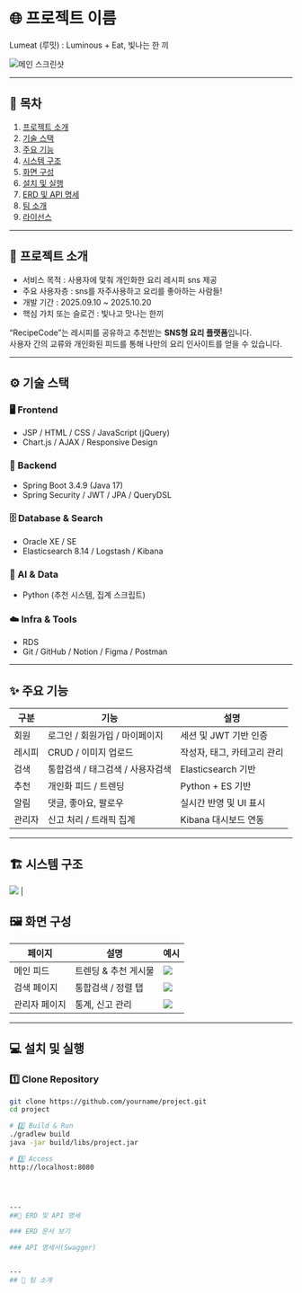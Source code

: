 # 🌐 프로젝트 이름
Lumeat (루밋) : Luminous + Eat, 빛나는 한 끼

![메인 스크린샷](./docs/screenshot.png)

---

## 📖 목차
1. [프로젝트 소개](#-프로젝트-소개)
2. [기술 스택](#-기술-스택)
3. [주요 기능](#-주요-기능)
4. [시스템 구조](#-시스템-구조)
5. [화면 구성](#-화면-구성)
6. [설치 및 실행](#-설치-및-실행)
7. [ERD 및 API 명세](#-erd-및-api-명세)
8. [팀 소개](#-팀-소개)
9. [라이선스](#-라이선스)

---

## 🚀 프로젝트 소개
- 서비스 목적 : 사용자에 맟춰 개인화한 요리 레시피 sns 제공
- 주요 사용자층 : sns를 자주사용하고 요리를 좋아하는 사람들! 
- 개발 기간  : 2025.09.10 ~ 2025.10.20
- 핵심 가치 또는 슬로건  : 빛나고 맛나는 한끼


 “RecipeCode”는 레시피를 공유하고 추천받는 **SNS형 요리 플랫폼**입니다.  
 사용자 간의 교류와 개인화된 피드를 통해 나만의 요리 인사이트를 얻을 수 있습니다.

---

## ⚙️ 기술 스택

### 🖥️ Frontend
- JSP / HTML / CSS / JavaScript (jQuery)
- Chart.js / AJAX / Responsive Design

### 🧩 Backend
- Spring Boot 3.4.9 (Java 17)
- Spring Security / JWT / JPA / QueryDSL

### 🗄️ Database & Search
- Oracle XE / SE
- Elasticsearch 8.14 / Logstash / Kibana

### 🧠 AI & Data
- Python (추천 시스템, 집계 스크립트)

### ☁️ Infra & Tools
-  RDS
- Git / GitHub / Notion / Figma / Postman

---

## ✨ 주요 기능
| 구분 | 기능 | 설명 |
|------|------|------|
| 회원 | 로그인 / 회원가입 / 마이페이지 | 세션 및 JWT 기반 인증 |
| 레시피 | CRUD / 이미지 업로드 | 작성자, 태그, 카테고리 관리 |
| 검색 | 통합검색 / 태그검색 / 사용자검색 | Elasticsearch 기반 |
| 추천 | 개인화 피드 / 트렌딩 | Python + ES 기반 |
| 알림 | 댓글, 좋아요, 팔로우 | 실시간 반영 및 UI 표시 |
| 관리자 | 신고 처리 / 트래픽 집계 | Kibana 대시보드 연동 |

---

## 🏗️ 시스템 구조


 ![](./docs/system-architecture.png) |




## 🖼️ 화면 구성
| 페이지 | 설명 | 예시 |
|---------|------|------|
| 메인 피드 | 트렌딩 & 추천 게시물 | ![](./docs/main.PNG) |
| 검색 페이지 | 통합검색 / 정렬 탭 | ![](./docs/search.PNG) |
| 관리자 페이지 | 통계, 신고 관리 | ![](./docs/admin.PNG) |

---

## 💻 설치 및 실행

### 1️⃣ Clone Repository
```bash
git clone https://github.com/yourname/project.git
cd project

# 2️⃣ Build & Run
./gradlew build
java -jar build/libs/project.jar

# 3️⃣ Access
http://localhost:8080




---
##🧩 ERD 및 API 명세

### ERD 문서 보기

### API 명세서(Swagger)


---
## 👥 팀 소개

